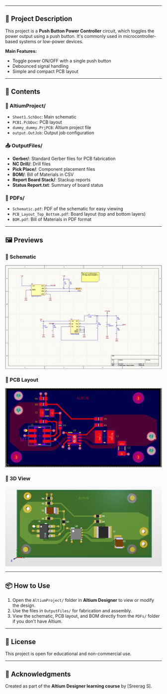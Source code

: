 
---

## 📐 Project Description

This project is a **Push Button Power Controller** circuit, which toggles the power output using a push button. It's commonly used in microcontroller-based systems or low-power devices.

**Main Features:**
- Toggle power ON/OFF with a single push button
- Debounced signal handling
- Simple and compact PCB layout

---

## 🧾 Contents

### 🔧 AltiumProject/
- `Sheet1.SchDoc`: Main schematic
- `PCB1.PcbDoc`: PCB layout
- `dummy_dummy.PrjPCB`: Altium project file
- `output.OutJob`: Output job configuration

### 📤 OutputFiles/
- **Gerber/**: Standard Gerber files for PCB fabrication
- **NC Drill/**: Drill files
- **Pick Place/**: Component placement files
- **BOM/**: Bill of Materials in CSV
- **Report Board Stack/**: Stackup reports
- **Status Report.txt**: Summary of board status

### 📄 PDFs/
- `Schematic.pdf`: PDF of the schematic for easy viewing
- `PCB_Layout_Top_Bottom.pdf`: Board layout (top and bottom layers)
- `BOM.pdf`: Bill of Materials in PDF format

---

## 🖼️ Previews

### 🔧 Schematic
![Schematic](./Image/Schematic.png)

### 📐 PCB Layout
![Layout](./Image/Layout.png)

### 🧱 3D View
![3D View](./Image/3DView.png)

---

## 📦 How to Use

1. Open the `AltiumProject/` folder in **Altium Designer** to view or modify the design.
2. Use the files in `OutputFiles/` for fabrication and assembly.
3. View the schematic, PCB layout, and BOM directly from the `PDFs/` folder if you don't have Altium.

---

## 🧠 License

This project is open for educational and non-commercial use.

---

## 🙌 Acknowledgments

Created as part of the **Altium Designer learning course** by [Sreerag S].

